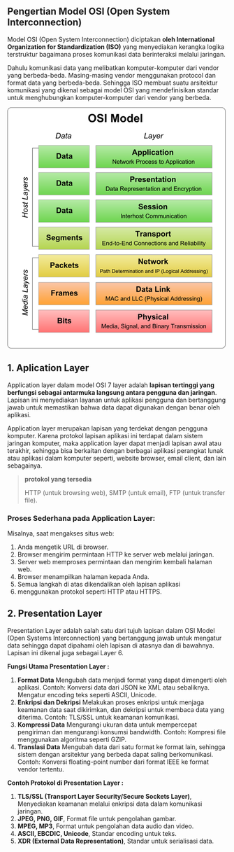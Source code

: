 ## Pengertian Model OSI (Open System Interconnection)

Model OSI (Open System Interconnection) diciptakan **oleh International Organization for Standardization (ISO)** yang menyediakan kerangka logika terstruktur bagaimana proses komunikasi data berinteraksi melalui jaringan.

Dahulu komunikasi data yang melibatkan komputer-komputer dari vendor yang berbeda-beda. Masing-masing vendor menggunakan protocol dan format data yang berbeda-beda. Sehingga ISO membuat suatu arsitektur komunikasi yang dikenal sebagai model OSI yang mendefinisikan standar untuk menghubungkan komputer-komputer dari vendor yang berbeda.

![alt text](/img/osi_model.png)

## 1. Aplication Layer

Application layer dalam model OSI 7 layer adalah **lapisan tertinggi yang berfungsi sebagai antarmuka langsung antara pengguna dan jaringan**. Lapisan ini menyediakan layanan untuk aplikasi pengguna dan bertanggung jawab untuk memastikan bahwa data dapat digunakan dengan benar oleh aplikasi.

Application layer merupakan lapisan yang terdekat dengan pengguna komputer. Karena protokol lapisan aplikasi ini terdapat dalam sistem jaringan komputer, maka application layer dapat menjadi lapisan awal atau terakhir, sehingga bisa berkaitan dengan berbagai aplikasi perangkat lunak atau aplikasi dalam komputer seperti, website browser, email client, dan lain sebagainya.

> **protokol yang tersedia**
>
> HTTP (untuk browsing web), SMTP (untuk email), FTP (untuk transfer file).

### Proses Sederhana pada Application Layer:

Misalnya, saat mengakses situs web:

1. Anda mengetik URL di browser.
2. Browser mengirim permintaan HTTP ke server web melalui jaringan.
3. Server web memproses permintaan dan mengirim kembali halaman web.
4. Browser menampilkan halaman kepada Anda.
5. Semua langkah di atas dikendalikan oleh lapisan aplikasi
6. menggunakan protokol seperti HTTP atau HTTPS.

## 2. Presentation Layer

Presentation Layer adalah salah satu dari tujuh lapisan dalam OSI Model (Open Systems Interconnection) yang bertanggung jawab untuk mengatur data sehingga dapat dipahami oleh lapisan di atasnya dan di bawahnya. Lapisan ini dikenal juga sebagai Layer 6.

**Fungsi Utama Presentation Layer :**

1. **Format Data**
   Mengubah data menjadi format yang dapat dimengerti oleh aplikasi. Contoh:
   Konversi data dari JSON ke XML atau sebaliknya.
   Mengatur encoding teks seperti ASCII, Unicode.
2. **Enkripsi dan Dekripsi**
   Melakukan proses enkripsi untuk menjaga keamanan data saat dikirimkan, dan dekripsi untuk membaca data yang diterima.
   Contoh: TLS/SSL untuk keamanan komunikasi.
3. **Kompressi Data**
   Mengurangi ukuran data untuk mempercepat pengiriman dan mengurangi konsumsi bandwidth.
   Contoh: Kompresi file menggunakan algoritma seperti GZIP.
4. **Translasi Data**
   Mengubah data dari satu format ke format lain, sehingga sistem dengan arsitektur yang berbeda dapat saling berkomunikasi.
   Contoh: Konversi floating-point number dari format IEEE ke format vendor tertentu.

**Contoh Protokol di Presentation Layer :**

1. **TLS/SSL (Transport Layer Security/Secure Sockets Layer)**,
   Menyediakan keamanan melalui enkripsi data dalam komunikasi jaringan.
2. **JPEG, PNG, GIF**,
   Format file untuk pengolahan gambar.
3. **MPEG, MP3**,
   Format untuk pengolahan data audio dan video.
4. **ASCII, EBCDIC, Unicode**,
   Standar encoding untuk teks.
5. **XDR (External Data Representation)**,
   Standar untuk serialisasi data.
